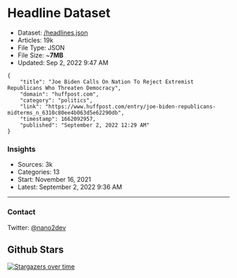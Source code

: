 # Headline Dataset

- Dataset: [/headlines.json](https://raw.githubusercontent.com/fwd/news/master/headlines.json) 
- Articles: 19k
- File Type: JSON
- File Size: ~**7MB**
- Updated: Sep 2, 2022 9:47 AM

```
{
    "title": "Joe Biden Calls On Nation To Reject Extremist Republicans Who Threaten Democracy",
    "domain": "huffpost.com",
    "category": "politics",
    "link": "https://www.huffpost.com/entry/joe-biden-republicans-midterms_n_6310c80ee4b063d5e62290db",
    "timestamp": 1662092957,
    "published": "September 2, 2022 12:29 AM"
}
```

### Insights

- Sources: 3k
- Categories: 13
- Start: November 16, 2021
- Latest: September 2, 2022 9:36 AM

---

### Contact 

Twitter: [@nano2dev](https://twitter.com/nano2dev)

## Github Stars

[![Stargazers over time](https://starchart.cc/fwd/news.svg)](https://starchart.cc/fwd/news)
